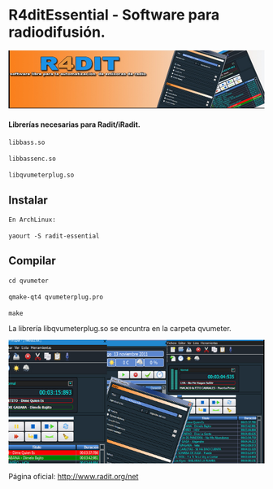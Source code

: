 R4ditEssential - Software para radiodifusión.
=============================================

![Radit-Essential-1](https://raw.githubusercontent.com/jfperini/radit-essential/master/screenshots/radit-essential-header.jpg "Radit-Essential-1")

#### Librerías necesarias para Radit/iRadit.

    libbass.so
    
    libbassenc.so
    
    libqvumeterplug.so

## Instalar

    En ArchLinux: 

    yaourt -S radit-essential

## Compilar

    cd qvumeter

    qmake-qt4 qvumeterplug.pro

    make

La librería libqvumeterplug.so se encuntra en la carpeta qvumeter.

![Radit-Essential-2](https://raw.githubusercontent.com/jfperini/radit-essential/master/screenshots/radit-essential-footer.jpg "Radit-Essential-2")

Página oficial: http://www.radit.org/net


